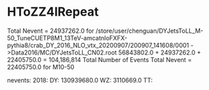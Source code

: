 # HToZZ4lRepeat

Total Nevent = 24937262.0 for /store/user/chenguan/DYJetsToLL_M-50_TuneCUETP8M1_13TeV-amcatnloFXFX-pythia8/crab_DY_2016_NLO_vtx_20200907/200907_141608/0001 ->Data2016/MC/DYJetsToLL_CN02.root
56843802.0 + 24937262.0 + 22405750.0 = 104,186,814 Total Number of Events
Total Nevent = 22405750.0 for M10-50

nevents:
   2018:
        DY: 130939680.0
        WZ: 3110669.0
        TT:
